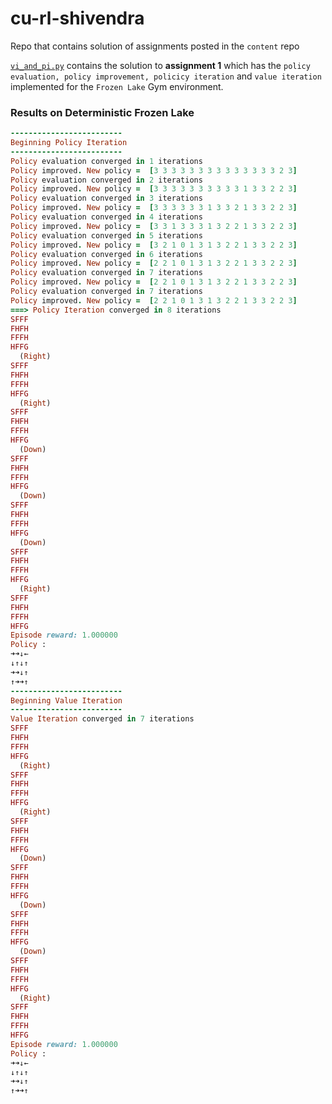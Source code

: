 # cu-rl-shivendra
Repo that contains solution of assignments posted in the `content` repo

[`vi_and_pi.py`](vi_and_pi.py) contains the solution to **assignment 1** which has the `policy evaluation, policy improvement, policicy iteration` and `value iteration` implemented for the `Frozen Lake` Gym environment.

### Results on Deterministic Frozen Lake

```ruby
-------------------------
Beginning Policy Iteration
-------------------------
Policy evaluation converged in 1 iterations
Policy improved. New policy =  [3 3 3 3 3 3 3 3 3 3 3 3 3 3 2 3]
Policy evaluation converged in 2 iterations
Policy improved. New policy =  [3 3 3 3 3 3 3 3 3 3 1 3 3 2 2 3]
Policy evaluation converged in 3 iterations
Policy improved. New policy =  [3 3 3 3 3 3 1 3 3 2 1 3 3 2 2 3]
Policy evaluation converged in 4 iterations
Policy improved. New policy =  [3 3 1 3 3 3 1 3 2 2 1 3 3 2 2 3]
Policy evaluation converged in 5 iterations
Policy improved. New policy =  [3 2 1 0 1 3 1 3 2 2 1 3 3 2 2 3]
Policy evaluation converged in 6 iterations
Policy improved. New policy =  [2 2 1 0 1 3 1 3 2 2 1 3 3 2 2 3]
Policy evaluation converged in 7 iterations
Policy improved. New policy =  [2 2 1 0 1 3 1 3 2 2 1 3 3 2 2 3]
Policy evaluation converged in 7 iterations
Policy improved. New policy =  [2 2 1 0 1 3 1 3 2 2 1 3 3 2 2 3]
===> Policy Iteration converged in 8 iterations
SFFF
FHFH
FFFH
HFFG
  (Right)
SFFF
FHFH
FFFH
HFFG
  (Right)
SFFF
FHFH
FFFH
HFFG
  (Down)
SFFF
FHFH
FFFH
HFFG
  (Down)
SFFF
FHFH
FFFH
HFFG
  (Down)
SFFF
FHFH
FFFH
HFFG
  (Right)
SFFF
FHFH
FFFH
HFFG
Episode reward: 1.000000
Policy : 
➜➜↓←
↓↑↓↑
➜➜↓↑
↑➜➜↑
-------------------------
Beginning Value Iteration
-------------------------
Value Iteration converged in 7 iterations
SFFF
FHFH
FFFH
HFFG
  (Right)
SFFF
FHFH
FFFH
HFFG
  (Right)
SFFF
FHFH
FFFH
HFFG
  (Down)
SFFF
FHFH
FFFH
HFFG
  (Down)
SFFF
FHFH
FFFH
HFFG
  (Down)
SFFF
FHFH
FFFH
HFFG
  (Right)
SFFF
FHFH
FFFH
HFFG
Episode reward: 1.000000
Policy : 
➜➜↓←
↓↑↓↑
➜➜↓↑
↑➜➜↑
```
